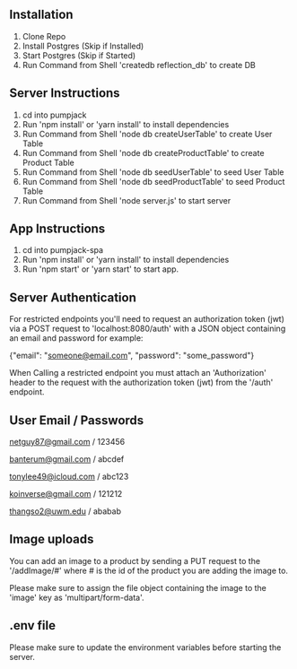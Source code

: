 ## Installation
1. Clone Repo
2. Install Postgres (Skip if Installed)
3. Start Postgres (Skip if Started)
4. Run Command from Shell 'createdb reflection_db' to create DB

## Server Instructions
1. cd into pumpjack
2. Run 'npm install' or 'yarn install' to install dependencies
3. Run Command from Shell 'node db createUserTable' to create User Table
4. Run Command from Shell 'node db createProductTable' to create Product Table
5. Run Command from Shell 'node db seedUserTable' to seed User Table
6. Run Command from Shell 'node db seedProductTable' to seed Product Table
7. Run Command from Shell 'node server.js' to start server

## App Instructions
1. cd into pumpjack-spa
2. Run 'npm install' or 'yarn install' to install dependencies
3. Run 'npm start' or 'yarn start' to start app.

## Server Authentication
For restricted endpoints you'll need to request an authorization token (jwt) via
a POST request to 'localhost:8080/auth' with a JSON object containing an email
and password for example:

{"email": "someone@email.com", "password": "some_password"}

When Calling a restricted endpoint you must attach an 'Authorization' header to
the request with the authorization token (jwt) from the '/auth' endpoint.

## User Email / Passwords
netguy87@gmail.com / 123456

banterum@gmail.com / abcdef

tonylee49@icloud.com / abc123

koinverse@gmail.com / 121212

thangso2@uwm.edu / ababab

## Image uploads
You can add an image to a product by sending a PUT request to the '/addImage/#'
where # is the id of the product you are adding the image to.

Please make sure to assign the file object containing the image to the
'image' key as 'multipart/form-data'.

## .env file
Please make sure to update the environment variables before starting the server.
